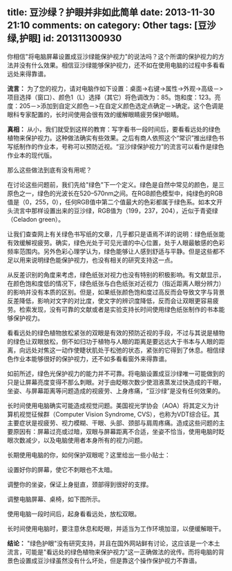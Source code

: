 title: 豆沙绿？护眼并非如此简单
date: 2013-11-30 21:10
comments: on
category: Other
tags: [豆沙绿,护眼]
id: 201311300930
---

你相信"将电脑屏幕设置成豆沙绿能保护视力"的说法吗？这个所谓的保护视力的方法并没有什么效果。相信豆沙绿能够保护视力，还不如在使用电脑的过程中多看看远处来得靠谱。
<!-- more -->
**流言：** 为了您的视力，请对电脑作如下设置：桌面->右键->属性->外观->高级－>项目选择（窗口）、颜色1（L）选择（其它）将色调改为：85。饱和度：123。亮度：205－>添加到自定义颜色－>在自定义颜色选定点确定－>确定。这个色调是眼科专家配置的，长时间使用会很有效的缓解眼睛疲劳保护眼睛。

**真相：** 从小，我们就受到这样的教育：写字看书一段时间后，要看看远处的绿色植物来保护视力。这种做法确实有些效果。之后有商人依照这个“常识”推出绿色书写纸制作的作业本，号称可以预防近视。“豆沙绿保护视力”的流言可以看作是绿色作业本的现代版。

那么这些做法到底有没有用呢？

在讨论这些问题前，我们先给"绿色"下一个定义。绿色是自然中常见的颜色，是三原色之一，绿色的光波长在520–570nm之间。在RGB颜色模型中，纯绿色的RGB值是（0，255，0），任何RGB值中第二个值最大的色彩都属于绿色系。如本文开头流言中那样设置出来的豆沙绿，RGB值为（199，237，204），近似于青瓷绿（Celadon green）。

让我们查查网上有关绿色书写纸的文章，几乎都只是语焉不详的说明：绿色纸张能有效缓解视疲劳。确实，绿色光处于可见光谱的中心位置，处于人眼最敏感的色彩频率范围内。另外色彩心理学认为，绿色能够让人感到舒适与平静。但是这些都不足以用来说明绿色能保护视力，也没有相关的研究支持这一点。

从反差识别的角度来考虑，绿色纸张对视力也没有特别的积极影响。有文献显示，在颜色饱和度低的情况下，绿色纸张与白色纸张对近视力（指近距离人眼分辨力）的影响并没有本质的区别。但是，如果纸张颜色饱和度过高反而会导致文字与背景反差降低，影响对文字的对比度，使文字的辨识度降低，反而会让双眼更容易疲劳。检索发现，没有可靠的文献或者是实验支持长时间使用绿色纸张制作的书本能够保护视力。

看看远处的绿色植物放松紧张的双眼是有效的预防近视的手段，不过与其说是植物的绿色让双眼放松，倒不如归功于植物与人眼的距离是要远远大于书本与人眼的距离，向远处对焦这一动作使睫状肌处于松弛的状态，紧张的它得到了休息。相信绿色作业本能够很好的保护视力，还不如多看看窗外来得靠谱。

如前所述，绿色光保护视力的能力并不可靠。将电脑设置成豆沙绿唯一可能做到的只是让屏幕亮度变得不那么刺眼。对于由眨眼次数少使泪液蒸发过快造成的干眼，坐姿、与屏幕距离等问题造成的视疲劳、上身疼痛，“豆沙绿”是没有任何效果的。

长时间使用电脑确实可能造成视觉问题。美国视光学协会（AOA）将其定义为计算机视觉征候群（Computer Vision Syndrome, CVS），也称为VDT综合征。其主要症状是视疲劳、视力模糊、干眼、头部、颈部与肩周疼痛。造成这些问题的主要原因有：屏幕过亮或过暗，双眼与屏幕距离不合适，坐姿不恰当，使用电脑时眨眼次数减少，以及电脑使用者本身所有的视力问题。

长期使用电脑的你，如何保护双眼呢？这里给出一些小贴士：

设置好你的屏幕，使它不刺眼也不太暗。

调整你的坐姿，保证上身挺直，颈部得到很好的支撑。

调整电脑屏幕、桌椅，如下图所示。

使用电脑一段时间后，起身看看远处，放松双眼。

长时间使用电脑时，要注意休息和眨眼，并适当为工作环境加湿，以便缓解眼干。

**结论：** "绿色护眼"没有研究支持，并且在国外网站鲜有讨论，这应该是一个本土流言，可能是"看远处的绿色植物来保护视力"这一正确做法的讹传。而将电脑的背景色设置成豆沙绿虽然没有什么坏处，但是靠这个操作保护视力不靠谱。
